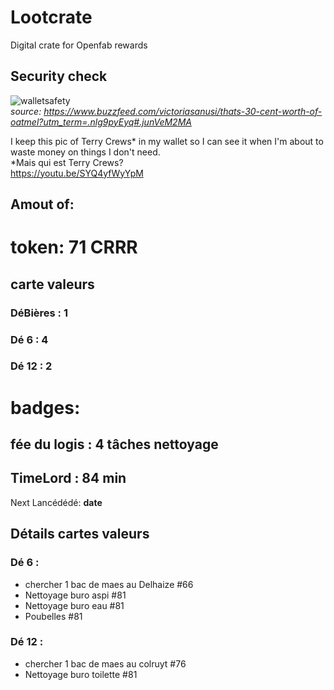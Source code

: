 # Lootcrate
Digital crate for Openfab rewards

## Security check
![walletsafety](http://funnypictures1.fjcdn.com/pictures/Terry+crews+in+case+you+were+thinking+off+wasting+money_1f6f21_6041817.jpg)  
*source: https://www.buzzfeed.com/victoriasanusi/thats-30-cent-worth-of-oatmel?utm_term=.nlg9pyEyq#.junVeM2MA*  

I keep this pic of Terry Crews* in my wallet so I can see it when I'm about to waste money on things I don't need.  
*Mais qui est Terry Crews?  
https://youtu.be/SYQ4yfWyYpM

## Amout of:
# token: 71 CRRR
## carte valeurs
### DéBières : 1
### Dé 6 : 4
### Dé 12 : 2
# badges:
## fée du logis : 4 tâches nettoyage
## TimeLord : 84 min

Next Lancédédé: **date**


## Détails cartes valeurs
### Dé 6 : 
- chercher 1 bac de maes au Delhaize #66 
- Nettoyage buro aspi #81 
- Nettoyage buro eau #81
- Poubelles #81 
### Dé 12 : 
- chercher 1 bac de maes au colruyt #76 
- Nettoyage buro toilette #81
